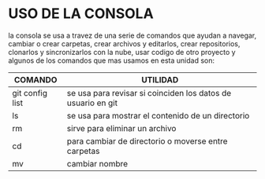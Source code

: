 # USO DE LA CONSOLA
la consola se usa a travez de una serie de comandos que ayudan a navegar, cambiar o crear carpetas,
crear archivos y editarlos, crear repositorios, clonarlos y sincronizarlos con la nube, usar codigo de otro proyecto y algunos de los comandos que mas usamos en esta unidad son:

| COMANDO | UTILIDAD |
|---------|-----------
git config list| se usa para revisar si coinciden los datos de usuario en git
ls| se usa para mostrar el contenido de un directorio
rm | sirve para eliminar un archivo
cd | para cambiar de directorio o moverse entre carpetas
mv | cambiar nombre